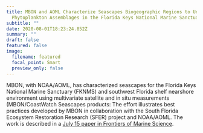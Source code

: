 ```yaml
---
title: MBON and AOML Characterize Seascapes Biogeographic Regions to Understand
  Phytoplankton Assemblages in the Florida Keys National Marine Sanctuary
subtitle: ""
date: 2020-08-01T18:23:24.852Z
summary: ""
draft: false
featured: false
image:
  filename: featured
  focal_point: Smart
  preview_only: false
---
```

MBON, with NOAA/AOML, has characterized seascapes for the Florida Keys National Marine Sanctuary (FKNMS) and southwest Florida shelf nearshore environment using multivariate satellite and in situ measurements (MBON/CoastWatch Seascapes products: The effort illustrates best practices developed by MBON in collaboration with the South Florida Ecosystem Restoration Research (SFER) project and NOAA/AOML. The work is described in a [July 15 paper in Frontiers of Marine Science](https://www.frontiersin.org/articles/10.3389/fmars.2020.00575/full).
